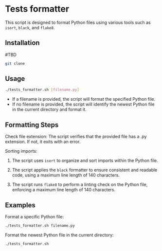 # Tests formatter

This script is designed to format Python files using various tools such as `isort`, `black`, and `flake8`.

## Installation

#TBD

```bash
git clone
```
## Usage

```bash
./tests_formatter.sh [filename.py]
```
- If a filename is provided, the script will format the specified Python file.
- If no filename is provided, the script will identify the newest Python file in the current directory and format it.

## Formatting Steps

Check file extension: The script verifies that the provided file has a .py extension. If not, it exits with an error.

Sorting imports: 
1. The script uses `isort` to organize and sort imports within the Python file.

2. The script applies the `black` formatter to ensure consistent and readable code, using a maximum line length of 140 characters.

3. The script runs `flake8` to perform a linting check on the Python file, enforcing a maximum line length of 140 characters.

## Examples

Format a specific Python file:

```bash
./tests_formatter.sh filename.py
```

Format the newest Python file in the current directory:

```bash
./tests_formatter.sh
```

